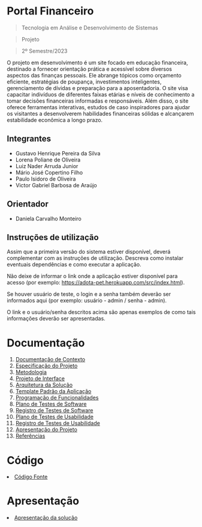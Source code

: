 # Portal Financeiro

> Tecnologia em Análise e Desenvolvimento de Sistemas

> Projeto

> 2º Semestre/2023

O projeto em desenvolvimento é um site focado em educação financeira, destinado a fornecer orientação prática e acessível sobre diversos aspectos das finanças pessoais. Ele abrange tópicos como orçamento eficiente, estratégias de poupança, investimentos inteligentes, gerenciamento de dívidas e preparação para a aposentadoria. O site visa capacitar indivíduos de diferentes faixas etárias e níveis de conhecimento a tomar decisões financeiras informadas e responsáveis. 
Além disso, o site oferece ferramentas interativas, estudos de caso inspiradores para ajudar os visitantes a desenvolverem habilidades financeiras sólidas e alcançarem estabilidade econômica a longo prazo.

## Integrantes

* Gustavo Henrique Pereira da Silva
* Lorena Poliane de Oliveira
* Luiz Nader Arruda Junior
* Mário José Copertino Filho
* Paulo Isidoro de Oliveira
* Victor Gabriel Barbosa de Araújo

## Orientador

* Daniela Carvalho Monteiro

## Instruções de utilização

Assim que a primeira versão do sistema estiver disponível, deverá complementar com as instruções de utilização. Descreva como instalar eventuais dependências e como executar a aplicação.

Não deixe de informar o link onde a aplicação estiver disponível para acesso (por exemplo: https://adota-pet.herokuapp.com/src/index.html).

Se houver usuário de teste, o login e a senha também deverão ser informados aqui (por exemplo: usuário - admin / senha - admin).

O link e o usuário/senha descritos acima são apenas exemplos de como tais informações deverão ser apresentadas.

# Documentação

<ol>
<li><a href="docs/01-Documentação de Contexto.md"> Documentação de Contexto</a></li>
<li><a href="docs/02-Especificação do Projeto.md"> Especificação do Projeto</a></li>
<li><a href="docs/03-Metodologia.md"> Metodologia</a></li>
<li><a href="docs/04-Projeto de Interface.md"> Projeto de Interface</a></li>
<li><a href="docs/05-Arquitetura da Solução.md"> Arquitetura da Solução</a></li>
<li><a href="docs/06-Template Padrão da Aplicação.md"> Template Padrão da Aplicação</a></li>
<li><a href="docs/07-Programação de Funcionalidades.md"> Programação de Funcionalidades</a></li>
<li><a href="docs/08-Plano de Testes de Software.md"> Plano de Testes de Software</a></li>
<li><a href="docs/09-Registro de Testes de Software.md"> Registro de Testes de Software</a></li>
<li><a href="docs/10-Plano de Testes de Usabilidade.md"> Plano de Testes de Usabilidade</a></li>
<li><a href="docs/11-Registro de Testes de Usabilidade.md"> Registro de Testes de Usabilidade</a></li>
<li><a href="docs/12-Apresentação do Projeto.md"> Apresentação do Projeto</a></li>
<li><a href="docs/13-Referências.md"> Referências</a></li>
</ol>

# Código

<li><a href="src/README.md"> Código Fonte</a></li>

# Apresentação

<li><a href="presentation/README.md"> Apresentação da solução</a></li>
